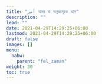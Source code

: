 ```yaml
---
title: "أمر আমর বা অনুজ্ঞাসূচক কাল"
description: ""
lead: ""
date: 2021-04-29T14:29:25+06:00
lastmod: 2021-04-29T14:29:25+06:00
draft: false
images: []
menu: 
  nahw:
    parent: "fel_zaman"
weight: 30
toc: true
---
```



